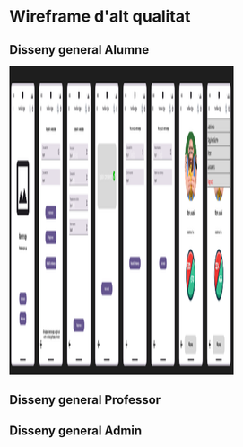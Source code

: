 # Wireframe d'alt qualitat


## Disseny general Alumne

<img src = fotos/alumne/esquemaGeneralAlumne.png width="400" height="550">

## Disseny general Professor



## Disseny general Admin
